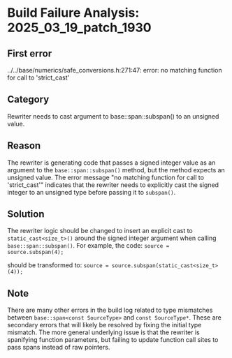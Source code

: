 # Build Failure Analysis: 2025_03_19_patch_1930

## First error

../../base/numerics/safe_conversions.h:271:47: error: no matching function for call to 'strict_cast'

## Category
Rewriter needs to cast argument to base::span::subspan() to an unsigned value.

## Reason
The rewriter is generating code that passes a signed integer value as an argument to the `base::span::subspan()` method, but the method expects an unsigned value. The error message "no matching function for call to 'strict_cast'" indicates that the rewriter needs to explicitly cast the signed integer to an unsigned type before passing it to `subspan()`.

## Solution
The rewriter logic should be changed to insert an explicit cast to `static_cast<size_t>()` around the signed integer argument when calling `base::span::subspan()`. For example, the code:
`source = source.subspan(4);`

should be transformed to:
`source = source.subspan(static_cast<size_t>(4));`

## Note
There are many other errors in the build log related to type mismatches between `base::span<const SourceType>` and `const SourceType*`.  These are secondary errors that will likely be resolved by fixing the initial type mismatch. The more general underlying issue is that the rewriter is spanifying function parameters, but failing to update function call sites to pass spans instead of raw pointers.
